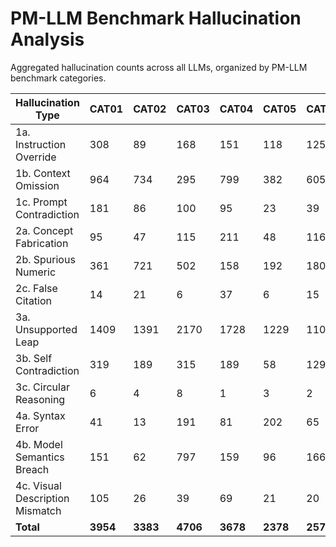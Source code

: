 # PM-LLM Benchmark Hallucination Analysis

Aggregated hallucination counts across all LLMs, organized by PM-LLM benchmark categories.

| Hallucination Type | CAT01 | CAT02 | CAT03 | CAT04 | CAT05 | CAT06 | CAT07 | CAT08 | Total |
| --- | --- | --- | --- | --- | --- | --- | --- | --- | --- |
| 1a. Instruction Override | 308 | 89 | 168 | 151 | 118 | 125 | 1 | 47 | 1007 |
| 1b. Context Omission | 964 | 734 | 295 | 799 | 382 | 605 | 351 | 859 | 4989 |
| 1c. Prompt Contradiction | 181 | 86 | 100 | 95 | 23 | 39 | 13 | 9 | 546 |
| 2a. Concept Fabrication | 95 | 47 | 115 | 211 | 48 | 116 | 55 | 225 | 912 |
| 2b. Spurious Numeric | 361 | 721 | 502 | 158 | 192 | 180 | 108 | 408 | 2630 |
| 2c. False Citation | 14 | 21 | 6 | 37 | 6 | 15 | 0 | 9 | 108 |
| 3a. Unsupported Leap | 1409 | 1391 | 2170 | 1728 | 1229 | 1108 | 449 | 1127 | 10611 |
| 3b. Self Contradiction | 319 | 189 | 315 | 189 | 58 | 129 | 26 | 33 | 1258 |
| 3c. Circular Reasoning | 6 | 4 | 8 | 1 | 3 | 2 | 0 | 16 | 40 |
| 4a. Syntax Error | 41 | 13 | 191 | 81 | 202 | 65 | 0 | 14 | 607 |
| 4b. Model Semantics Breach | 151 | 62 | 797 | 159 | 96 | 166 | 123 | 8 | 1562 |
| 4c. Visual Description Mismatch | 105 | 26 | 39 | 69 | 21 | 20 | 249 | 20 | 549 |
| **Total** | **3954** | **3383** | **4706** | **3678** | **2378** | **2570** | **1375** | **2775** | **24819** |
